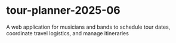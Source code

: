 # tour-planner-2025-06
A web application for musicians and bands to schedule tour dates, coordinate travel logistics, and manage itineraries
